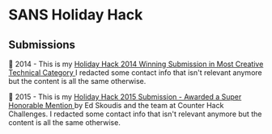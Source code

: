 # SANS Holiday Hack 
## Submissions

💾 2014 -  This is my <a href="/assets/HH2014_TARDIS-Scrooge-Report_No_Links.pdf">Holiday Hack 2014 Winning Submission in Most Creative Technical Category </a> I redacted some contact info that isn't relevant anymore but the content is all the same otherwise. 


💾 2015 -  This is my <a href="/assets/MickCecil_HH15_Submission.pdf">Holiday Hack 2015  Submission - Awarded a Super Honorable Mention </a> by Ed Skoudis and the team at Counter Hack Challenges. I redacted some contact info that isn't relevant anymore but the content is all the same otherwise.